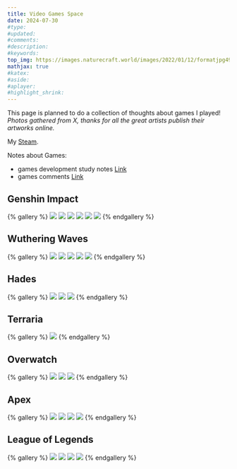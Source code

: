 ```yaml
---
title: Video Games Space
date: 2024-07-30
#type:
#updated:
#comments:
#description:
#keywords:
top_img: https://images.naturecraft.world/images/2022/01/12/formatjpg493b69539786db25.jpg
mathjax: true
#katex:
#aside:
#aplayer:
#highlight_shrink:
---
```


This page is planned to do a collection of thoughts about games I played!  
*Photos gathered from X, thanks for all the great artists publish their artworks online.*

My [Steam](https://steamcommunity.com/id/xiyahC/). 

Notes about Games: 
- games development study notes [Link](https://peppered-lily-fd7.notion.site/Games-Development-Study-Notes-133c2aa2a6c54cfb90ae323968be0f08?pvs=4)   
- games comments [Link](https://peppered-lily-fd7.notion.site/Games-Comments-a36bbbda14844ce2bb86f68873a39e4d?pvs=4)   

## Genshin Impact
{% gallery %}
![](https://pbs.twimg.com/media/GTviwi8aMAAPygS?format=jpg&name=medium)
![](https://pbs.twimg.com/media/F_lybQkbYAAA7MA?format=jpg&name=medium)
![](https://pbs.twimg.com/media/GTr376RW8AA7kMe?format=jpg&name=medium)
![](https://pbs.twimg.com/media/F0kQliLXsAEi8ic?format=jpg&name=medium)
![](https://pbs.twimg.com/media/GT3uK8eWsAABZUg?format=jpg&name=medium)
![](https://pbs.twimg.com/media/Fu7xTOAXsAMrwbB?format=jpg&name=medium)
{% endgallery %}

## Wuthering Waves
{% gallery %}
![](https://pbs.twimg.com/media/GUFTijcWMAAUO4a?format=jpg&name=medium)
![](https://pbs.twimg.com/media/GTqOVXSaQAAOZhk?format=jpg&name=large)
![](https://pbs.twimg.com/media/GT9Rw36XIAAI6gP?format=jpg&name=large)
![](https://pbs.twimg.com/media/GT5grpeXIAAdPOD?format=jpg&name=medium)
![](https://pbs.twimg.com/media/GTtJ2klbsAAw82d?format=jpg&name=medium)
{% endgallery %}

## Hades
{% gallery %}
![](https://pbs.twimg.com/media/GT46Ev3WEAAonjm?format=jpg&name=4096x4096)
![](https://pbs.twimg.com/media/GRa9N1LWYAIAT-J?format=jpg&name=medium)
![](https://pbs.twimg.com/media/GRaT-_QXYAAYC0k?format=jpg&name=medium)
{% endgallery %}

## Terraria
{% gallery %}
![](https://pbs.twimg.com/media/GSc2sDoXgAEbFex?format=jpg&name=medium)
{% endgallery %}

## Overwatch
{% gallery %}
![](https://pbs.twimg.com/media/GUEVbQtXMAA5FN2?format=jpg&name=medium)
![](https://pbs.twimg.com/media/FVEliMIUcAAzSSy?format=jpg&name=4096x4096)
![](https://pbs.twimg.com/media/FgfrVYKXwAAP_mL?format=jpg&name=medium)
{% endgallery %}

## Apex
{% gallery %}
![](https://pbs.twimg.com/media/GUBqxDYb0AAPzKt?format=jpg&name=medium)
![](https://pbs.twimg.com/media/GUBKeOGaoAAmdLY?format=jpg&name=medium)
![](https://pbs.twimg.com/media/FIrhu__aQAAMfO-?format=jpg&name=medium)
![](https://pbs.twimg.com/media/F6UpjZoacAAcWfk?format=jpg&name=medium)
{% endgallery %}

## League of Legends
{% gallery %}
![](https://pbs.twimg.com/media/GTwM9udW8AAV3dH?format=jpg&name=medium)
![](https://pbs.twimg.com/media/GT_MLbTXkAAbn_8?format=jpg&name=4096x4096)
![](https://pbs.twimg.com/media/GT53ifaWYAAWpen?format=jpg&name=small)
![](https://pbs.twimg.com/media/GQT-aiKXcAAq1j6?format=jpg&name=medium)
{% endgallery %}
